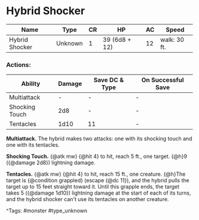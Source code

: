 # Hybrid Shocker

| Name | Type | CR | HP | AC | Speed |
|------|------|----|----|----|-------|
| Hybrid Shocker | Unknown | 1 | 39 (6d8 + 12) | 12 | walk: 30 ft. |

### Actions:

| Ability | Damage | Save DC & Type | On Successful Save |
|---------|--------|----------------|--------------------|
| Multiattack | - | - | - |
| Shocking Touch | 2d8 | - | - |
| Tentacles | 1d10 | 11 | - |


**Multiattack.** The hybrid makes two attacks: one with its shocking touch and one with its tentacles.

**Shocking Touch.** {@atk mw} {@hit 4} to hit, reach 5 ft., one target. {@h}9 ({@damage 2d8}) lightning damage.

**Tentacles.** {@atk mw} {@hit 4} to hit, reach 15 ft., one creature. {@h}The target is {@condition grappled} (escape {@dc 11}), and the hybrid pulls the target up to 15 feet straight toward it. Until this grapple ends, the target takes 5 ({@damage 1d10}) lightning damage at the start of each of its turns, and the hybrid shocker can't use its tentacles on another creature.

^Tags: #monster #type_unknown